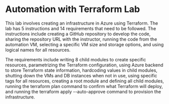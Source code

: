 # Automation with Terraform Lab

This lab involves creating an infrastructure in Azure using Terraform. The lab has 5 instructions and 14 requirements that need to be followed. The instructions include creating a GitHub repository to develop the code, sharing the repository URL with the instructor, running the code from the automation VM, selecting a specific VM size and storage options, and using logical names for all resources.

The requirements include writing 8 child modules to create specific resources, parametrizing the Terraform configuration, using Azure backend to store Terraform state information, hardcoding values in child modules, shutting down the VMs and DB instances when not in use, using specific tags for all resources, creating a root module and defining all child modules, running the terraform plan command to confirm what Terraform will deploy, and running the terraform apply --auto-approve command to provision the infrastructure.